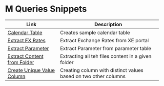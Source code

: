 # M Queries Snippets

 
|Link|Description|
|---|---|
|[Calendar Table](https://github.com/Roman-Zajic/M_Queries/blob/master/Calendar%20Table.txt)|Creates sample calendar table|
|[Extract FX Rates](https://github.com/Roman-Zajic/M_Queries/blob/master/FX%20Rates%20from%20XE.txt)|Extract Exchange Rates from XE portal|
|[Extract Parameter](https://github.com/Roman-Zajic/M_Queries/blob/master/Extract%20Parameter.txt)|Extract Parameter from parameter table|
|[Extract Content from Folder](https://github.com/Roman-Zajic/M_Queries/blob/master/Extract%20Files%20in%20Folder.txt)|Extracting all teh files content in a given folder|
|[Create Unique Value Column](https://github.com/Roman-Zajic/M_Queries/blob/master/Distinct%20Values.txt)|Creating column with distinct values based on two other columns|

